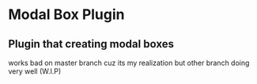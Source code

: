 # Modal Box Plugin
## Plugin that creating modal boxes
works bad on master branch cuz its my realization
but other branch doing very well (W.I.P)

